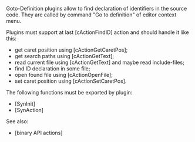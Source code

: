 Goto-Definition plugins allow to find declaration of identifiers in the source code. They are called by command "Go to definition" of editor context menu.

Plugins must support at last [cActionFindID] action and should handle it like this:

- get caret position using [cActionGetCaretPos];
- get search paths using [cActionGetText];
- read current file using [cActionGetText] and maybe read include-files;
- find ID declaration in some file;
- open found file using [cActionOpenFile];
- set caret position using [cActionSetCaretPos].

The following functions must be exported by plugin:

- [SynInit]
- [SynAction]

See also:

- [binary API actions]
